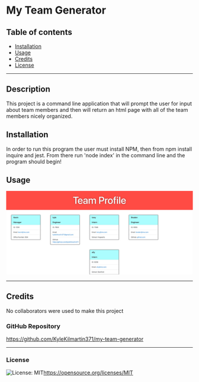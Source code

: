 # My Team Generator

 ## Table of contents
* [Installation](#installation)
* [Usage](#usage)
* [Credits](#credits)
* [License](#license)

---
## Description

  This project is a command line application that will prompt the user for input about team members and then will return an html page with all of the team members nicely organized. 

## Installation
  In order to run this program the user must install NPM, then from npm install inquire and jest. From there run 'node index' in the command line and the program should begin!

## Usage

![alt text](./src/images/My-Team.jpg)

  ---

## Credits
  No collaborators were used to make this project

  ### GitHub Repository
https://github.com/KyleKilmartin371/my-team-generator


  ---
### License
  ![License: MIT](https://img.shields.io/badge/License-MIT-yellow.svg)https://opensource.org/licenses/MIT

